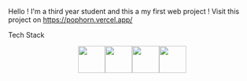 Hello ! I'm a third year student and this a my first web project ! 
Visit this project on https://pophorn.vercel.app/

<p>Tech Stack</p>
<div align="center"><img width="55" src="https://raw.githubusercontent.com/gilbarbara/logos/master/logos/nextjs.svg"/><img width="55" src="https://raw.githubusercontent.com/gilbarbara/logos/master/logos/react.svg"/><img width="55" src="https://raw.githubusercontent.com/gilbarbara/logos/master/logos/tailwindcss-icon.svg"/><img width="55" src="https://raw.githubusercontent.com/gilbarbara/logos/master/logos/typescript-icon.svg"/></div>

